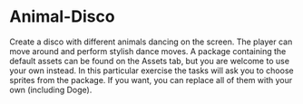 # Animal-Disco
 Create a disco with different animals dancing on the screen. The player can move around and perform stylish dance moves. A package containing the default assets can be found on the Assets tab, but you are welcome to use your own instead. In this particular exercise the tasks will ask you to choose sprites from the package. If you want, you can replace all of them with your own (including Doge).
